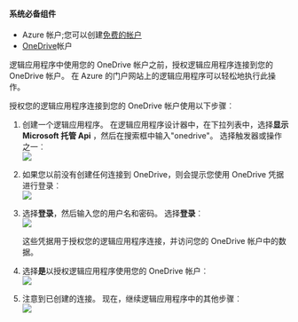 #### <a name="prerequisites"></a>系统必备组件
- Azure 帐户;您可以创建[免费的帐户](https://azure.microsoft.com/free)
- [OneDrive](https://www.microsoft.com/store/apps/onedrive/9wzdncrfj1p3)帐户 

逻辑应用程序中使用您的 OneDrive 帐户之前，授权逻辑应用程序连接到您的 OneDrive 帐户。  在 Azure 的门户网站上的逻辑应用程序可以轻松地执行此操作。 

授权您的逻辑应用程序连接到您的 OneDrive 帐户使用以下步骤︰

1. 创建一个逻辑应用程序。 在逻辑应用程序设计器中，在下拉列表中，选择**显示 Microsoft 托管 Api** ，然后在搜索框中输入"onedrive"。 选择触发器或操作之一︰  
  ![](./media/connectors-create-api-onedrive/onedrive-1.png)
2. 如果您以前没有创建任何连接到 OneDrive，则会提示您使用 OneDrive 凭据进行登录︰  
  ![](./media/connectors-create-api-onedrive/onedrive-2.png)
3. 选择**登录**，然后输入您的用户名和密码。 选择**登录**︰  
  ![](./media/connectors-create-api-onedrive/onedrive-3.png)   

    这些凭据用于授权您的逻辑应用程序连接，并访问您的 OneDrive 帐户中的数据。 
4. 选择**是**以授权逻辑应用程序使用您的 OneDrive 帐户︰  
  ![](./media/connectors-create-api-onedrive/onedrive-4.png)   
5. 注意到已创建的连接。 现在，继续逻辑应用程序中的其他步骤︰  
  ![](./media/connectors-create-api-onedrive/onedrive-5.png)
